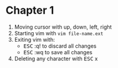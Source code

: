 # Chapter 1

1. Moving cursor with up, down, left, right
2. Starting vim with `vim file-name.ext`
3. Exiting vim with:
    - <kbd>ESC</kbd> :q! to discard all changes
    - <kbd>ESC</kbd> :wq to save all changes
4. Deleting any character with <kbd>ESC</kbd> x